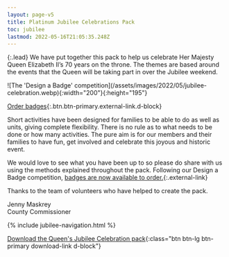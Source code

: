 ```yaml
---
layout: page-v5
title: Platinum Jubilee Celebrations Pack
toc: jubilee
lastmod: 2022-05-16T21:05:35.248Z
---
```

{:.lead}
We have put together this pack to help us celebrate Her Majesty Queen Elizabeth II’s 70 years on the throne. The themes are based around the events that the Queen will be taking part in over the Jubilee weekend.

<div class="pull-right px-3" markdown="1">
![The 'Design a Badge' competition](/assets/images/2022/05/jubilee-celebration.webp){:width="200"}{:height="195"}

[Order badges][1]{:.btn.btn-primary.external-link.d-block}
</div>
Short activities have been designed for families to be able to do as well as units, giving complete flexibility. There is no rule as to what needs to be done or how many activities. The pure aim is for our members and their families to have fun, get involved and celebrate this joyous and historic event.

We would love to see what you have been up to so please do share with us using the methods explained throughout the pack. Following our Design a Badge competition, [badges are now available to order.][1]{:.external-link}

Thanks to the team of volunteers who have helped to create the pack.

Jenny Maskrey  
County Commissioner

{% include jubilee-navigation.html %}

[Download the Queen's Jubilee Celebration pack](/assets/docs/2022/queens-jubilee-celebrations-pack.pdf){:class="btn btn-lg btn-primary download-link d-block"}

[1]: https://forms.office.com/Pages/ResponsePage.aspx?id=3yob_CzTykeMNWNnWM6OwRrqs7bdo19CnIwI_9Lov51UQU9KQjg3WDNCRjNLR0FKQzZES1g5UExXMi4u